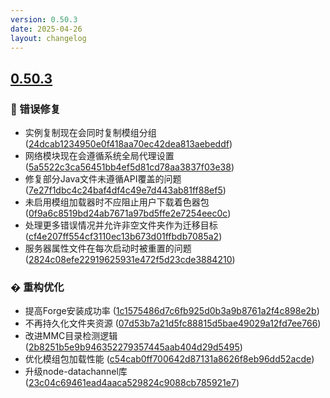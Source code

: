 ```yaml
---
version: 0.50.3
date: 2025-04-26
layout: changelog
---
```

## [0.50.3](#0.50.3)
### 🐛 错误修复

- 实例复制现在会同时复制模组分组 ([24dcab1234950e0f418aa70ec42dea813aebeddf](https://github.com/Voxelum/x-minecraft-launcher/commit/24dcab1234950e0f418aa70ec42dea813aebeddf))
- 网络模块现在会遵循系统全局代理设置 ([5a5522c3ca56451bb4ef5d81cd78aa3837f03e38](https://github.com/Voxelum/x-minecraft-launcher/commit/5a5522c3ca56451bb4ef5d81cd78aa3837f03e38))
- 修复部分Java文件未遵循API覆盖的问题 ([7e27f1dbc4c24baf4df4c49e7d443ab81ff88ef5](https://github.com/Voxelum/x-minecraft-launcher/commit/7e27f1dbc4c24baf4df4c49e7d443ab81ff88ef5))
- 未启用模组加载器时不应阻止用户下载着色器包 ([0f9a6c8519bd24ab7671a97bd5ffe2e7254eec0c](https://github.com/Voxelum/x-minecraft-launcher/commit/0f9a6c8519bd24ab7671a97bd5ffe2e7254eec0c))
- 处理更多错误情况并允许非空文件夹作为迁移目标 ([cf4e207ff554cf3110ec13b673d01ffbdb7085a2](https://github.com/Voxelum/x-minecraft-launcher/commit/cf4e207ff554cf3110ec13b673d01ffbdb7085a2))
- 服务器属性文件在每次启动时被重置的问题 ([2824c08efe22919625931e472f5d23cde3884210](https://github.com/Voxelum/x-minecraft-launcher/commit/2824c08efe22919625931e472f5d23cde3884210))
### �️ 重构优化

- 提高Forge安装成功率 ([1c1575486d7c6fb925d0b3a9b8761a2f4c898e2b](https://github.com/Voxelum/x-minecraft-launcher/commit/1c1575486d7c6fb925d0b3a9b8761a2f4c898e2b))
- 不再持久化文件夹资源 ([07d53b7a21d5fc88815d5bae49029a12fd7ee766](https://github.com/Voxelum/x-minecraft-launcher/commit/07d53b7a21d5fc88815d5bae49029a12fd7ee766))
- 改进MMC目录检测逻辑 ([2b8251b5e9b946352279357445aab404d29d5495](https://github.com/Voxelum/x-minecraft-launcher/commit/2b8251b5e9b946352279357445aab404d29d5495))
- 优化模组包加载性能 ([c54cab0ff700642d87131a8626f8eb96dd52acde](https://github.com/Voxelum/x-minecraft-launcher/commit/c54cab0ff700642d87131a8626f8eb96dd52acde))
- 升级node-datachannel库 ([23c04c69461ead4aaca529824c9088cb785921e7](https://github.com/Voxelum/x-minecraft-launcher/commit/23c04c69461ead4aaca529824c9088cb785921e7))